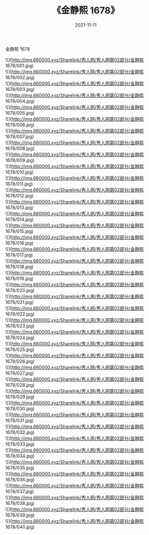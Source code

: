 ﻿---
layout: post
title:  《金静熙 1678》
date:   2021-11-11
img: http://img.660000.xyz/Sharelink/秀人网/秀人网第02部分/金静熙 1678/000.jpg
categories: [美女, 清纯, 唯美]
---

金静熙 1678

  ![](http://img.660000.xyz/Sharelink/秀人网/秀人网第02部分/金静熙 1678/001.jpg) <br> ![](http://img.660000.xyz/Sharelink/秀人网/秀人网第02部分/金静熙 1678/002.jpg) <br> ![](http://img.660000.xyz/Sharelink/秀人网/秀人网第02部分/金静熙 1678/003.jpg) <br> ![](http://img.660000.xyz/Sharelink/秀人网/秀人网第02部分/金静熙 1678/004.jpg) <br> ![](http://img.660000.xyz/Sharelink/秀人网/秀人网第02部分/金静熙 1678/005.jpg) <br> ![](http://img.660000.xyz/Sharelink/秀人网/秀人网第02部分/金静熙 1678/006.jpg) <br> ![](http://img.660000.xyz/Sharelink/秀人网/秀人网第02部分/金静熙 1678/007.jpg) <br> ![](http://img.660000.xyz/Sharelink/秀人网/秀人网第02部分/金静熙 1678/008.jpg) <br> ![](http://img.660000.xyz/Sharelink/秀人网/秀人网第02部分/金静熙 1678/009.jpg) <br> ![](http://img.660000.xyz/Sharelink/秀人网/秀人网第02部分/金静熙 1678/010.jpg) <br> ![](http://img.660000.xyz/Sharelink/秀人网/秀人网第02部分/金静熙 1678/011.jpg) <br> ![](http://img.660000.xyz/Sharelink/秀人网/秀人网第02部分/金静熙 1678/012.jpg) <br> ![](http://img.660000.xyz/Sharelink/秀人网/秀人网第02部分/金静熙 1678/013.jpg) <br> ![](http://img.660000.xyz/Sharelink/秀人网/秀人网第02部分/金静熙 1678/014.jpg) <br> ![](http://img.660000.xyz/Sharelink/秀人网/秀人网第02部分/金静熙 1678/015.jpg) <br> ![](http://img.660000.xyz/Sharelink/秀人网/秀人网第02部分/金静熙 1678/016.jpg) <br> ![](http://img.660000.xyz/Sharelink/秀人网/秀人网第02部分/金静熙 1678/017.jpg) <br> ![](http://img.660000.xyz/Sharelink/秀人网/秀人网第02部分/金静熙 1678/018.jpg) <br> ![](http://img.660000.xyz/Sharelink/秀人网/秀人网第02部分/金静熙 1678/019.jpg) <br> ![](http://img.660000.xyz/Sharelink/秀人网/秀人网第02部分/金静熙 1678/020.jpg) <br> ![](http://img.660000.xyz/Sharelink/秀人网/秀人网第02部分/金静熙 1678/021.jpg) <br> ![](http://img.660000.xyz/Sharelink/秀人网/秀人网第02部分/金静熙 1678/022.jpg) <br> ![](http://img.660000.xyz/Sharelink/秀人网/秀人网第02部分/金静熙 1678/023.jpg) <br> ![](http://img.660000.xyz/Sharelink/秀人网/秀人网第02部分/金静熙 1678/024.jpg) <br> ![](http://img.660000.xyz/Sharelink/秀人网/秀人网第02部分/金静熙 1678/025.jpg) <br> ![](http://img.660000.xyz/Sharelink/秀人网/秀人网第02部分/金静熙 1678/026.jpg) <br> ![](http://img.660000.xyz/Sharelink/秀人网/秀人网第02部分/金静熙 1678/027.jpg) <br> ![](http://img.660000.xyz/Sharelink/秀人网/秀人网第02部分/金静熙 1678/028.jpg) <br> ![](http://img.660000.xyz/Sharelink/秀人网/秀人网第02部分/金静熙 1678/029.jpg) <br> ![](http://img.660000.xyz/Sharelink/秀人网/秀人网第02部分/金静熙 1678/030.jpg) <br> ![](http://img.660000.xyz/Sharelink/秀人网/秀人网第02部分/金静熙 1678/031.jpg) <br> ![](http://img.660000.xyz/Sharelink/秀人网/秀人网第02部分/金静熙 1678/032.jpg) <br> ![](http://img.660000.xyz/Sharelink/秀人网/秀人网第02部分/金静熙 1678/033.jpg) <br> ![](http://img.660000.xyz/Sharelink/秀人网/秀人网第02部分/金静熙 1678/034.jpg) <br> ![](http://img.660000.xyz/Sharelink/秀人网/秀人网第02部分/金静熙 1678/035.jpg) <br> ![](http://img.660000.xyz/Sharelink/秀人网/秀人网第02部分/金静熙 1678/036.jpg) <br> ![](http://img.660000.xyz/Sharelink/秀人网/秀人网第02部分/金静熙 1678/037.jpg) <br> ![](http://img.660000.xyz/Sharelink/秀人网/秀人网第02部分/金静熙 1678/038.jpg) <br> ![](http://img.660000.xyz/Sharelink/秀人网/秀人网第02部分/金静熙 1678/039.jpg) <br> ![](http://img.660000.xyz/Sharelink/秀人网/秀人网第02部分/金静熙 1678/040.jpg) <br>